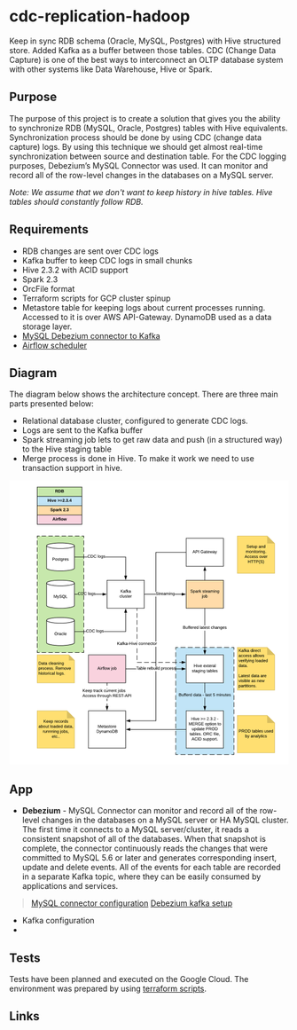 # cdc-replication-hadoop
Keep in sync RDB schema (Oracle, MySQL, Postgres) with Hive structured store. Added Kafka as a buffer between those tables. CDC (Change Data Capture) is one of the best ways to interconnect an OLTP database system with other systems like Data Warehouse, Hive or Spark.


## Purpose 
The purpose of this project is to create a solution that gives you the ability to synchronize RDB (MySQL, Oracle, Postgres) tables with Hive equivalents. Synchronization process should be done by using CDC (change data capture) logs. By using this technique we should get almost real-time synchronization between source and destination table. For the CDC logging purposes, Debezium’s MySQL Connector was used. It can monitor and record all of the row-level changes in the databases on a MySQL server.

*Note: We assume that we don't want to keep history in hive tables. Hive tables should constantly follow RDB.* 


## Requirements
* RDB changes are sent over CDC logs
* Kafka buffer to keep CDC logs in small chunks
* Hive 2.3.2 with ACID support
* Spark 2.3
* OrcFile format
* Terraform scripts for GCP cluster spinup
* Metastore table for keeping logs about current processes running. Accessed to it is over AWS API-Gateway. DynamoDB used as a data storage layer.
* [MySQL Debezium connector to Kafka](https://debezium.io/docs/connectors/mysql/)
* [Airflow scheduler](https://airflow.apache.org/index.html)

## Diagram

The diagram below shows the architecture concept. There are three main parts presented below:
* Relational database cluster, configured to generate CDC logs. 
* Logs are sent to the Kafka buffer 
* Spark streaming job lets to get raw data and push (in a structured way) to the Hive staging table
* Merge process is done in Hive. To make it work we need to use transaction support in hive.

![cdc logs](img/cdc-logs.png)

## App

* **Debezium** - MySQL Connector can monitor and record all of the row-level changes in the databases on a MySQL server or HA MySQL cluster. The first time it connects to a MySQL server/cluster, it reads a consistent snapshot of all of the databases. When that snapshot is complete, the connector continuously reads the changes that were committed to MySQL 5.6 or later and generates corresponding insert, update and delete events. All of the events for each table are recorded in a separate Kafka topic, where they can be easily consumed by applications and services.
> [MySQL connector configuration](https://debezium.io/docs/connectors/mysql/)
> [Debezium kafka setup](https://debezium.io/docs/tutorial/)


* Kafka configuration 
* 


## Tests
Tests have been planned and executed on the Google Cloud. The environment was prepared by using  [terraform scripts](https://github.com/jwszolek/hive-cdc-orcfile/tree/master/terraform-gcp).



## Links
